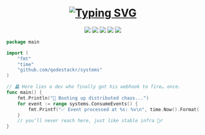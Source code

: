 <h1 align="center">
  <a href="https://git.io/typing-svg">
    <img src="https://readme-typing-svg.demolab.com?font=Fira+Code&size=26&pause=1000&color=195874&width=435&lines=%F0%9F%94%A7+WASM+Tinkerer;%F0%9F%90%B9+Gopher;DevOps+%26+SRE;%E2%98%81%EF%B8%8F+Cloud-first+Web;Polyglot" alt="Typing SVG" />
  </a>
</h1>

<p align="center">
  <img src="https://img.shields.io/badge/Go-00ADD8?logo=go&logoColor=white&style=for-the-badge" />
  <img src="https://img.shields.io/badge/Python-3776AB?logo=python&logoColor=FFD43B&style=for-the-badge" />
  <img src="https://img.shields.io/badge/FastAPI-009688?logo=fastapi&logoColor=white&style=for-the-badge" />
  <img src="https://img.shields.io/badge/TypeScript-3178C6?logo=typescript&logoColor=white&style=for-the-badge" />
  <img src="https://img.shields.io/badge/Kubernetes-326CE5?logo=kubernetes&logoColor=white&style=for-the-badge" />
</p>

```go
package main

import (
    "fmt"
    "time"
    "github.com/qodestackr/systems"
)

// 🪦 Here lies a dev who finally got his webhook to fire… once.
func main() {
    fmt.Println("🚀 Booting up distributed chaos...")
    for event := range systems.ConsumeEvents() {
        fmt.Printf("✅ Event processed at %s: %v\n", time.Now().Format(time.RFC3339), event)
    }
    // you’ll never reach here, just like stable infra 🤷‍♂️
}
```
